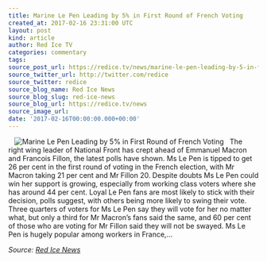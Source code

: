 ```yaml
---
title: Marine Le Pen Leading by 5% in First Round of French Voting
created_at: 2017-02-16 23:31:00 UTC
layout: post
kind: article
author: Red Ice TV
categories: commentary
tags: 
source_post_url: https://redice.tv/news/marine-le-pen-leading-by-5-in-first-round-of-french-voting
source_twitter_url: http://twitter.com/redice
source_twitter: redice
source_blog_name: Red Ice News
source_blog_slug: red-ice-news
source_blog_url: https://redice.tv/news
source_image_url: 
date: '2017-02-16T00:00:00.000+00:00'
---
```

<img align="left" hspace="12" alt="Marine Le Pen Leading by 5% in First Round of French Voting" src="https://rdice.net/a/c/n/17/02170020-marinelepen23.9cd7b47f.jpg"> The right wing leader of National Front has crept ahead of Emmanuel Macron and Francois Fillon, the latest polls have shown. Ms Le Pen is tipped to get 26 per cent in the first round of voting in the French election, with Mr Macron taking 21 per cent and Mr Fillon 20. Despite doubts Ms Le Pen could win her support is growing, especially from working class voters where she has around 44 per cent. Loyal Le Pen fans are most likely to stick with their decision, polls suggest, with others being more likely to swing their vote. Three quarters of voters for Ms Le Pen say they will vote for her no matter what, but only a third for Mr Macron’s fans said the same, and 60 per cent of those who are voting for Mr Fillon said they will not be swayed. Ms Le Pen is hugely popular among workers in France,&#8230;<div class="">
    <i>Source: <a href="https://redice.tv/news">Red Ice News</a></i>
</div>
